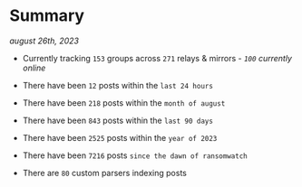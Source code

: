 
# Summary
_august 26th, 2023_

- Currently tracking `153` groups across `271` relays & mirrors - _`100` currently online_

- There have been `12` posts within the `last 24 hours`

- There have been `218` posts within the `month of august`

- There have been `843` posts within the `last 90 days`

- There have been `2525` posts within the `year of 2023`

- There have been `7216` posts `since the dawn of ransomwatch`

- There are `80` custom parsers indexing posts

